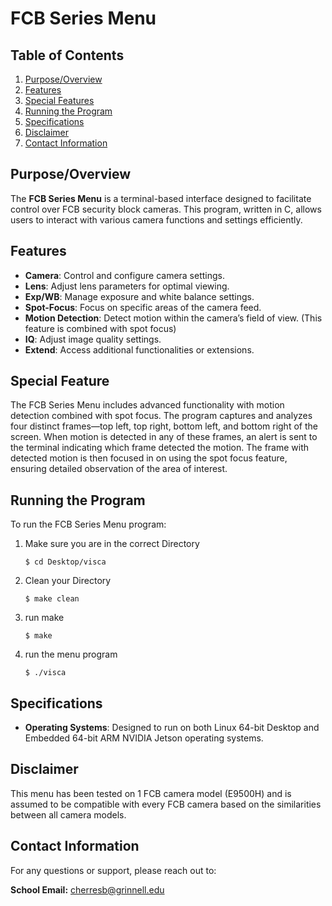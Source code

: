 # FCB Series Menu

## Table of Contents
1. [Purpose/Overview](#purposeoverview)
2. [Features](#features)
3. [Special Features](#special-feature)
4. [Running the Program](#running-the-program)
5. [Specifications](#specifications)
6.  [Disclaimer](#disclaimer)
7. [Contact Information](#contact-information)

## Purpose/Overview
The **FCB Series Menu** is a terminal-based interface designed to facilitate control over FCB security block cameras. This program, written in C, allows users to interact with various camera functions and settings efficiently.

## Features
- **Camera**: Control and configure camera settings.
- **Lens**: Adjust lens parameters for optimal viewing.
- **Exp/WB**: Manage exposure and white balance settings.
- **Spot-Focus**: Focus on specific areas of the camera feed.
- **Motion Detection**: Detect motion within the camera’s field of view. (This feature is combined with spot focus)
- **IQ**: Adjust image quality settings.
- **Extend**: Access additional functionalities or extensions.

## Special Feature
The FCB Series Menu includes advanced functionality with motion detection combined with spot focus. The program captures and analyzes four distinct frames—top left, top right, bottom left, and bottom right of the screen. When motion is detected in any of these frames, an alert is sent to the terminal indicating which frame detected the motion. The frame with detected motion is then focused in on using the spot focus feature, ensuring detailed observation of the area of interest.

## Running the Program
To run the FCB Series Menu program:
1. Make sure you are in the correct Directory
   ``` shell
   $ cd Desktop/visca
2. Clean your Directory
   ``` shell
   $ make clean
3. run make
   ``` shell
   $ make 
4. run the menu program
   ``` shell
   $ ./visca

## Specifications
- **Operating Systems**: Designed to run on both Linux 64-bit Desktop and Embedded 64-bit ARM NVIDIA Jetson operating systems.

## Disclaimer
This menu has been tested on 1 FCB camera model (E9500H) and is assumed to be compatible with every FCB camera based on the similarities between all camera models.


## Contact Information

For any questions or support, please reach out to:

**School Email:** cherresb@grinnell.edu
